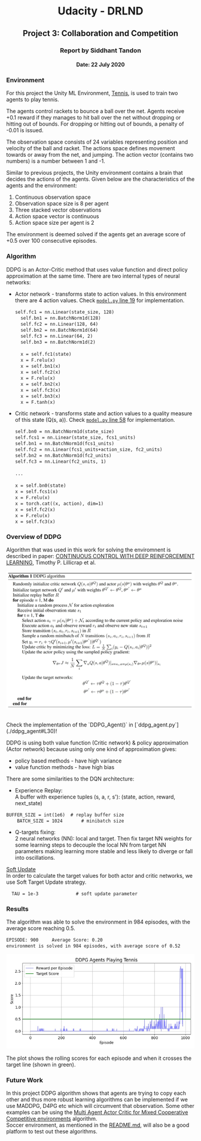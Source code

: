 <center><h1>Udacity - DRLND</h1></center>
<center><h2>Project 3: Collaboration and Competition</h2></center>
<center><h3>Report by Siddhant Tandon</h3></center>
<center><h4>Date: 22 July 2020</h4></center>

### Environment
For this project the Unity ML Environment, [Tennis](https://github.com/Unity-Technologies/ml-agents/blob/master/docs/Learning-Environment-Examples.md#tennis), is used to train two agents to play tennis.

The agents control rackets to bounce a ball over the net. Agents receive +0.1 reward if they manages to hit ball over the net without dropping or hitting out of bounds. For dropping or hitting out of bounds, a penalty of -0.01 is issued.

The observation space consists of 24 variables representing position and velocity of the ball and racket. The actions space defines movement towards or away from the net, and jumping. The action vector (contains two numbers) is a number between 1 and -1.

Similar to previous projects, the Unity environment contains a brain that decides the actions of the agents. Given below are the characteristics of the agents and the environment:

1. Continuous observation space
2. Observation space size is 8 per agent
3. Three stacked vector observations
4. Action space vector is continuous
5. Action space size per agent is 2

The environment is deemed solved if the agents get an average score of +0.5 over 100 consecutive episodes.

### Algorithm

DDPG is an Actor-Critic method that uses value function and direct policy approximation at the same time.
There are two internal types of neural networks:
- Actor network - transforms state to action values. In this environment there are 4 action values. Check [`model.py` line 19](./model.py#L19) for implementation. 

  ```
  self.fc1 = nn.Linear(state_size, 128)
    self.bn1 = nn.BatchNorm1d(128)
    self.fc2 = nn.Linear(128, 64)
    self.bn2 = nn.BatchNorm1d(64)
    self.fc3 = nn.Linear(64, 2)
    self.bn3 = nn.BatchNorm1d(2)

    x = self.fc1(state)
    x = F.relu(x)
    x = self.bn1(x)
    x = self.fc2(x)
    x = F.relu(x)
    x = self.bn2(x)
    x = self.fc3(x)
    x = self.bn3(x)
    x = F.tanh(x)
  ```

- Critic network - transforms state and action values to a quality measure of this state (Q(s, a)). Check [`model.py` line 58](./model.py#L58) for implementation. 


  ```
  self.bn0 = nn.BatchNorm1d(state_size)
  self.fcs1 = nn.Linear(state_size, fcs1_units)
  self.bn1 = nn.BatchNorm1d(fcs1_units)
  self.fc2 = nn.Linear(fcs1_units+action_size, fc2_units)
  self.bn2 = nn.BatchNorm1d(fc2_units)
  self.fc3 = nn.Linear(fc2_units, 1)

  ...

  x = self.bn0(state)
  x = self.fcs1(x)
  x = F.relu(x)
  x = torch.cat((x, action), dim=1)
  x = self.fc2(x)
  x = F.relu(x)
  x = self.fc3(x)
  ```


### Overview of DDPG

Algorithm that was used in this work for solving the enviromnent is described in paper:
[CONTINUOUS CONTROL WITH DEEP REINFORCEMENT LEARNING](https://arxiv.org/pdf/1509.02971.pdf), Timothy P. Lillicrap et al.

![DDPG Algorithm](./images/algorithm.jpg)

<br>
Check the implementation of the `DDPG_Agent()` in [`ddpg_agent.py`](./ddpg_agent#L30)!


DDPG is using both value function (Critic network) & policy approximation (Actor network) because using only one kind of approximation gives:

- policy based methods - have high variance
- value function methods - have high bias


There are some similarities to the DQN architecture:

-  Experience Replay:<br>
  A buffer with experience tuples (s, a, r, s'): (state, action, reward, next_state)

  ```
  BUFFER_SIZE = int(1e6)  # replay buffer size
      BATCH_SIZE = 1024       # minibatch size

  ```

-  Q-targets fixing: <br>
   2 neural networks (NN): local and target.
  Then fix target NN weights for some learning steps to decouple
  the local NN from target NN parameters making learning more stable and less likely to diverge or fall into oscillations.

<ins>Soft Update</ins><br>
  In order to calculate the target values for both actor and critic networks, we use Soft Target Update strategy.
```
  TAU = 1e-3              # soft update parameter
```

### Results
The algorithm was able to solve the environment in 984 episodes, with the average score reaching 0.5. 
```
EPISODE: 900	 Average Score: 0.20
environment is solved in 984 episodes, with average score of 0.52
```

![](./images/collab_plot.jpg)
<br>

The plot shows the rolling scores for each episode and when it crosses the target line (shown in green). 

### Future Work
In this project DDPG algorithm shows that agents are trying to copy each other and thus more robust learning algorithms can be implemented if we use MADDPG, D4PG etc which will circumvent that observation. Some other examples can be using the [Multi Agent Actor Critic for Mixed Cooperative Competitive environments](https://papers.nips.cc/paper/7217-multi-agent-actor-critic-for-mixed-cooperative-competitive-environments.pdf) algorithm. <br>
Soccer environment, as mentioned in the [README.md](./README.md), will also be a good platform to test out these algorithms. 
